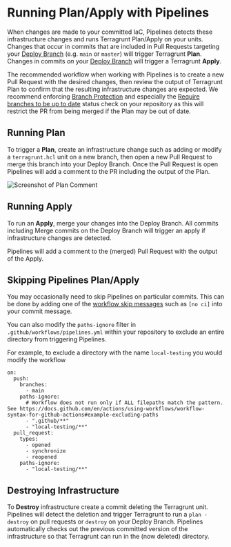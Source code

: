 # Running Plan/Apply with Pipelines

When changes are made to your committed IaC, Pipelines detects these infrastructure changes and runs Terragrunt Plan/Apply on your units. Changes that occur in commits that are included in Pull Requests targeting your [Deploy Branch](/2.0/reference/pipelines/configurations-as-code/api#deploy_branch_name) (e.g. `main` or `master`) will trigger Terragrunt **Plan**. Changes in commits _on_ your [Deploy Branch](/2.0/reference/pipelines/configurations-as-code/api#deploy_branch_name) will trigger a Terragrunt **Apply**.

The recommended workflow when working with Pipelines is to create a new Pull Request with the desired changes, then review the output of Terragrunt Plan to confirm that the resulting infrastructure changes are expected. We recommend enforcing [Branch Protection](/2.0/docs/pipelines/installation/branch-protection/#recommended-settings) and especially the [Require branches to be up to date](https://docs.github.com/en/repositories/configuring-branches-and-merges-in-your-repository/managing-protected-branches/about-protected-branches#require-status-checks-before-merging) status check on your repository as this will restrict the PR from being merged if the Plan may be out of date.

## Running Plan

To trigger a **Plan**, create an infrastructure change such as adding or modify a `terragrunt.hcl` unit on a new branch, then open a new Pull Request to merge this branch into your Deploy Branch. Once the Pull Request is open Pipelines will add a comment to the PR including the output of the Plan.

![Screenshot of Plan Comment](/img/pipelines/guides/plan-comment.png)

## Running Apply

To run an **Apply**, merge your changes into the Deploy Branch. All commits including Merge commits on the Deploy Branch will trigger an apply if infrastructure changes are detected.

Pipelines will add a comment to the (merged) Pull Request with the output of the Apply.

## Skipping Pipelines Plan/Apply

You may occasionally need to skip Pipelines on particular commits. This can be done by adding one of the [workflow skip messages](https://docs.github.com/en/actions/managing-workflow-runs-and-deployments/managing-workflow-runs/skipping-workflow-runs) such as `[no ci]` into your commit message.

You can also modify the `paths-ignore` filter in `.github/workflows/pipelines.yml` within your repository to exclude an entire directory from triggering Pipelines.

For example, to exclude a directory with the name `local-testing` you would modify the workflow
```hcl title=".github/workflows/pipelines.yml"
on:
  push:
    branches:
      - main
    paths-ignore:
      # Workflow does not run only if ALL filepaths match the pattern. See https://docs.github.com/en/actions/using-workflows/workflow-syntax-for-github-actions#example-excluding-paths
      - ".github/**"
      - "local-testing/**"
  pull_request:
    types:
      - opened
      - synchronize
      - reopened
    paths-ignore:
      - "local-testing/**"
```

## Destroying Infrastructure

To **Destroy** infrastructure create a commit deleting the Terragrunt unit. Pipelines will detect the deletion and trigger Terragrunt to run a `plan -destroy` on pull requests or `destroy` on your Deploy Branch. Pipelines automatically checks out the previous committed version of the infrastructure so that Terragrunt can run in the (now deleted) directory.
